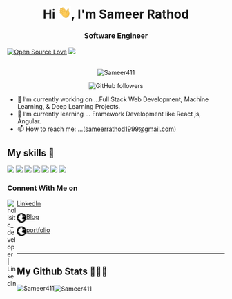 <h1 align="center">Hi <img src="https://raw.githubusercontent.com/ABSphreak/ABSphreak/master/gifs/Hi.gif" width="30px">, I'm Sameer Rathod</h1>
<h3 align="center">Software Engineer </h3>
<p align="center">

[![Open Source Love](https://badges.frapsoft.com/os/v2/open-source.svg?v=103)](https://github.com/smilegupta) [![](https://cdn.rawgit.com/sindresorhus/awesome/d7305f38d29fed78fa85652e3a63e154dd8e8829/media/badge.svg)](https://github.com/smilegupta)
<br> <br>

<p align="center"> <img src="https://komarev.com/ghpvc/?username=Sameer411" alt="Sameer411" /> 
<p align="center"> <img alt="GitHub followers" src="https://img.shields.io/github/followers/Sameer411?style=social">

- 🔭 I’m currently working on ...Full Stack Web Development, Machine Learning, & Deep Learning Projects. 
- 🌱 I’m currently learning ... Framework Development like React js, Angular. 
- 📫 How to reach me: ...(sameerrathod1999@gmail.com)

## My skills 🚀
  
![](https://img.shields.io/badge/Machine_Learning-20232A?style=for-the-badge&logo=react&logoColor=61DAFB)
![](https://img.shields.io/badge/Python-20232A?style=for-the-badge&logo=python&logoColor=61DAFB)
![](https://img.shields.io/badge/Deep_Learning-20232A?style=for-the-badge&logo=react&logoColor=61DAFB)
![](https://img.shields.io/badge/HTML5-E34F26?style=for-the-badge&logo=html5&logoColor=61DAFB)
![](https://img.shields.io/badge/JavaScript-F7DF1E?style=for-the-badge&logo=javascript&logoColor=61DAFB)
![](https://img.shields.io/badge/CSS3-1572B6?style=for-the-badge&logo=css3&logoColor=61DAFB)
![](https://img.shields.io/badge/React-20232A?style=for-the-badge&logo=react&logoColor=61DAFB)  
  
  
### Connent With Me on
  
 [LinkedIn](https://www.linkedin.com/in/sameerrathod1999/)
[<img align="left" alt="holisitc_developer | LinkedIn" width="22px" src="https://cdn.jsdelivr.net/npm/simple-icons@v3/icons/linkedin.svg" />][linkedin]

 [Blog](https://sameerrathod99.wordpress.com/) 
[<img align="left" alt="holisitc_developer" width="22px" src="https://raw.githubusercontent.com/iconic/open-iconic/master/svg/globe.svg" />][website]
  
  [portfolio](https://sameerrathod99.wordpress.com/)
[<img align="left" alt="holisitc_developer" width="22px" src="https://raw.githubusercontent.com/iconic/open-iconic/master/svg/globe.svg" />][website2]
  
<br />

---
  

## My Github Stats 👩🏻‍💻

<p><img align="left" src="https://github-readme-stats.vercel.app/api/top-langs?username=Sameer411&show_icons=true&count_private=true&theme=radical&hide_border=true&bg_color=0D1117&&locale=en&layout=compact" alt="Sameer411"/></p?

<p><img align="center" src="https://github-readme-stats.vercel.app/api?username=Sameer411&show_icons=true&count_private=true&theme=radical&hide_border=true&bg_color=0D1117&locale=en&layout=compact" alt="Sameer411"  width = 410 /></p>

<br />

[website]: https://sameerrathod99.wordpress.com/
[website2]: https://sameerrathod99.wordpress.com/
[linkedin]: https://www.linkedin.com/in/sameerrathod1999/
